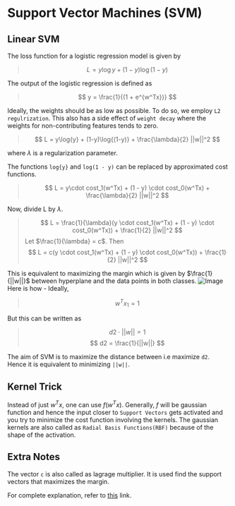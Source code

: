 # Support Vector Machines (SVM)

## Linear SVM
The loss function for a logistic regression model is given by
> $$
> L = y\log{y} + (1-y)\log{(1-y)}
> $$

The output of the logistic regression is defined as
>$$
>y = \frac{1}{(1 + e^{w^Tx})}
>$$

Ideally, the weights should be as low as possible. To do so, we employ `L2 regulrization`. This also has a side effect of `weight decay` where the weights for non-contributing features tends to zero.
>$$
>L = y\log{y} + (1-y)\log{(1-y)} + \frac{\lambda}{2} ||w||^2
>$$

where $\lambda$ is a regularization parameter.

The functions `log{y}` and `log(1 - y)` can be replaced by approximated cost functions.
>$$
>L = y\cdot cost_1(w^Tx) + (1 - y) \cdot cost_0(w^Tx) + \frac{\lambda}{2} ||w||^2
>$$

Now, divide L by $\lambda$.
>$$
>L = \frac{1}{\lambda}(y \cdot cost_1(w^Tx) + (1 - y) \cdot cost_0(w^Tx)) + \frac{1}{2} ||w||^2
>$$
Let $\frac{1}{\lambda} = c$. Then
>$$
>L = c(y \cdot cost_1(w^Tx) + (1 - y) \cdot cost_0(w^Tx)) + \frac{1}{2} ||w||^2
>$$

This is equivalent to maximizing the margin which is given by $\frac{1}{||w||}$ between hyperplane and the data points in both classes.
![Image](/home/ravi/Notes_images/two_classes_2.png)
Here is how - Ideally,
>$$
>w^Tx_1 = 1
>$$

But this can be written as 
>$$
>d2 \cdot ||w|| = 1 
>$$
>$$
>d2 = \frac{1}{||w||}
>$$

The aim of SVM is to maximize the distance between i.e maximize `d2`. Hence it is equivalent to minimizing `||w||`.

## Kernel Trick
Instead of just $w^Tx$, one can use $f(w^Tx)$. Generally, $f$ will be gaussian function and hence the input closer to `Support Vectors` gets activated and you try to minimize the cost function involving the kernels. The gaussian kernels are also called as `Radial Basis Functions(RBF)` because of the shape of the activation.

## Extra Notes
The vector `c` is also called as lagrage multiplier. It is used find the support vectors that maximizes the margin.

For complete explanation, refer to [this](https://cling.csd.uwo.ca/cs860/papers/SVM_Explained.pdf) link.


